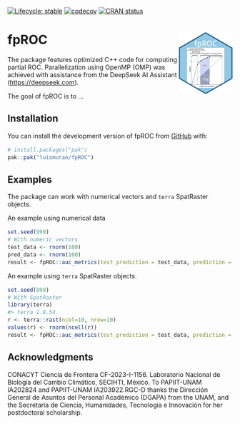 
<!-- README.md is generated from README.Rmd. Please edit that file -->

<!-- badges: start -->

[![Lifecycle:
stable](https://img.shields.io/badge/lifecycle-stable-brightgreen.svg)](https://lifecycle.r-lib.org/articles/stages.html#stable)
[![codecov](https://codecov.io/gh/luismurao/fpROC/graph/badge.svg?token=22EZE5M06M)](https://app.codecov.io/gh/luismurao/fpROC)
[![CRAN
status](https://www.r-pkg.org/badges/version/fpROC)](https://CRAN.R-project.org/package=fpROC)
<!-- badges: end -->

# fpROC <a href="https://luismurao.github.io/fpROC/"><img src="man/figures/logo.png" align="right" height="139" /></a>

The package features optimized C++ code for computing partial ROC.
Parallelization using OpenMP (OMP) was achieved with assistance from the
DeepSeek AI Assistant (<https://deepseek.com>).

The goal of fpROC is to …

## Installation

You can install the development version of fpROC from
[GitHub](https://github.com/) with:

``` r
# install.packages("pak")
pak::pak("luismurao/fpROC")
```

## Examples

The package can work with numerical vectors and `terra` SpatRaster
objects.

An example using numerical data

``` r
set.seed(999)
# With numeric vectors
test_data <- rnorm(100)
pred_data <- rnorm(100)
result <- fpROC::auc_metrics(test_prediction = test_data, prediction = pred_data)
```

An example using `terra` SpatRaster objects.

``` r
set.seed(999)
# With SpatRaster
library(terra)
#> terra 1.8.54
r <- terra::rast(ncol=10, nrow=10)
values(r) <- rnorm(ncell(r))
result <- fpROC::auc_metrics(test_prediction = test_data, prediction = r)
```

## Acknowledgments

CONACYT Ciencia de Frontera CF-2023-I-1156. Laboratorio Nacional de
Biología del Cambio Climático, SECIHTI, México. To PAPIIT-UNAM IA202824
and PAPIIT-UNAM IA203922.RGC-D thanks the Dirección General de Asuntos
del Personal Académico (DGAPA) from the UNAM, and the Secretaría de
Ciencia, Humanidades, Tecnología e Innovación for her postdoctoral
scholarship.
